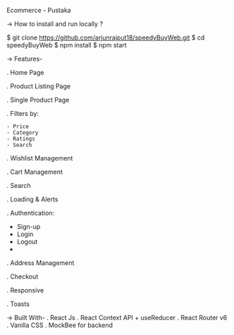 Ecommerce - Pustaka

-> How to install and run locally ?

  $ git clone https://github.com/arjunrajput18/speedyBuyWeb.git
  $ cd speedyBuyWeb
  $ npm install
  $ npm start

-> Features-

  . Home Page

  . Product Listing Page

  . Single Product Page

  . Filters by:

    - Price
    - Category
    - Ratings
    - Search

 . Wishlist Management

 . Cart Management

 . Search

 . Loading & Alerts

 . Authentication:

   - Sign-up
   - Login
   - Logout
   - 
 . Address Management

 . Checkout

 . Responsive

 . Toasts

-> Built With-
  . React Js
  . React Context API + useReducer
  . React Router v6
  . Vanilla CSS
  . MockBee for backend
